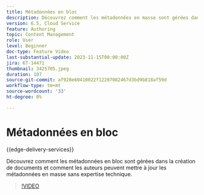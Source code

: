 ```yaml
---
title: Métadonnées en bloc
description: Découvrez comment les métadonnées en masse sont gérées dans la création de documents.
version: 6.5, Cloud Service
feature: Authoring
topic: Content Management
role: User
level: Beginner
doc-type: Feature Video
last-substantial-update: 2023-11-15T00:00:00Z
jira: KT-14471
thumbnail: 3425705.jpeg
duration: 107
source-git-commit: af928e60410022f12207082467d3bd9b818af59d
workflow-type: tm+mt
source-wordcount: '33'
ht-degree: 0%

---
```



# Métadonnées en bloc

{{edge-delivery-services}}

Découvrez comment les métadonnées en bloc sont gérées dans la création de documents et comment les auteurs peuvent mettre à jour les métadonnées en masse sans expertise technique.

>[!VIDEO](https://video.tv.adobe.com/v/3425705/?learn=on)
